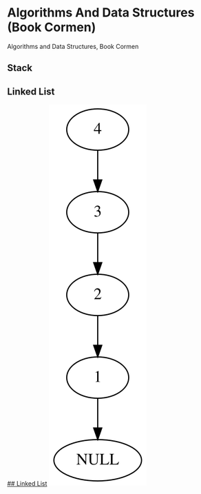 # Algorithms And Data Structures (Book Cormen)
Algorithms and Data Structures, Book Cormen

## Stack

## Linked List
[## Linked List](https://github.com/RubenHuanca/algorithmsAndDataStructures/tree/main/Linked%20List)
![alt text](https://github.com/RubenHuanca/algorithmsAndDataStructures/blob/main/Linked%20List/output.svg?raw=true)

